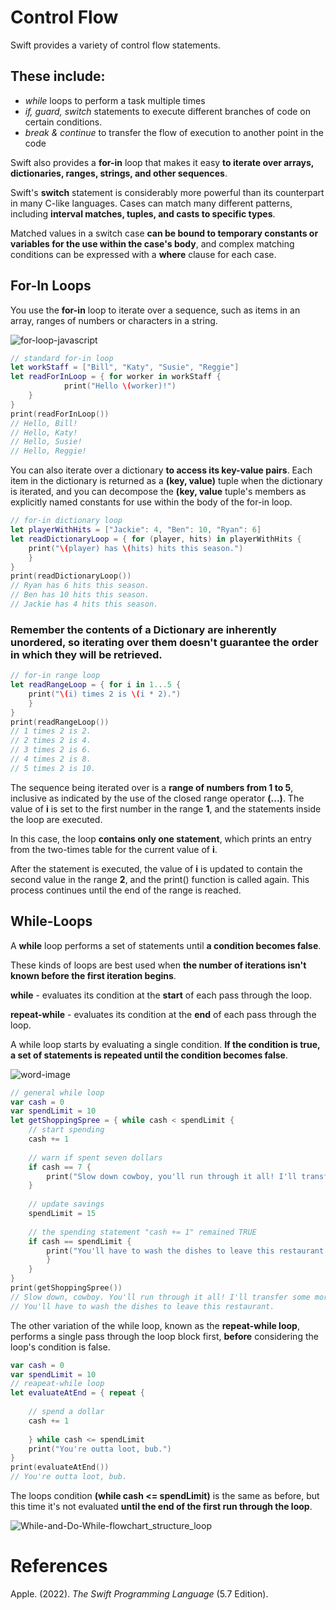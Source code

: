 # Control Flow 

Swift provides a variety of control flow statements. 

## These include: 
- *while* loops to perform a task multiple times 
- *if, guard, switch* statements to execute different branches of code on certain conditions. 
- *break & continue* to transfer the flow of execution to another point in the code 

Swift also provides a **for-in** loop that makes it easy **to iterate over arrays, dictionaries, ranges, strings, and other sequences**. 

Swift's **switch** statement is considerably more powerful than its counterpart in many C-like languages. Cases can match many different patterns, including **interval matches, tuples, and casts to specific types**. 

Matched values in a switch case **can be bound to temporary constants or variables for the use within the case's body**, and complex matching conditions can be expressed with a **where** clause for each case. 

## For-In Loops 
You use the **for-in** loop to iterate over a sequence, such as items in an array, 
ranges of numbers or characters in a string. 

![for-loop-javascript](https://user-images.githubusercontent.com/109105989/196009601-3cf0d01f-69b6-40f0-9318-42f29ada822c.png)

``` swift
// standard for-in loop
let workStaff = ["Bill", "Katy", "Susie", "Reggie"]
let readForInLoop = { for worker in workStaff {
            print("Hello \(worker)!")
    }
}
print(readForInLoop())
// Hello, Bill!
// Hello, Katy!
// Hello, Susie!
// Hello, Reggie!
``` 

You can also iterate over a dictionary **to access its key-value pairs**. Each item in the dictionary is returned as a **(key, value)** tuple when the dictionary is iterated, and you can decompose the **(key, value** tuple's members as explicitly named constants for use within the body of the for-in loop. 

``` swift 
// for-in dictionary loop
let playerWithHits = ["Jackie": 4, "Ben": 10, "Ryan": 6]
let readDictionaryLoop = { for (player, hits) in playerWithHits {
    print("\(player) has \(hits) hits this season.")
    }
}
print(readDictionaryLoop())
// Ryan has 6 hits this season.
// Ben has 10 hits this season.
// Jackie has 4 hits this season. 
``` 
### Remember the contents of a Dictionary are inherently unordered, so iterating over them doesn't guarantee the order in which they will be retrieved. 

``` swift 
// for-in range loop
let readRangeLoop = { for i in 1...5 {
    print("\(i) times 2 is \(i * 2).")
    }
}
print(readRangeLoop())
// 1 times 2 is 2.
// 2 times 2 is 4.
// 3 times 2 is 6.
// 4 times 2 is 8.
// 5 times 2 is 10.
``` 
The sequence being iterated over is a **range of numbers from 1 to 5**, inclusive as indicated by the use of the closed range operator **(...)**. The value of 
**i** is set to the first number in the range **1**, and the statements inside the loop are executed. 

In this case, the loop **contains only one statement**, which prints an entry from the two-times table for the current value of **i**. 

After the statement is executed, the value of **i** is updated to contain the second value in the range **2**, and the print() function is called again. This process continues until the end of the range is reached.

## While-Loops 
A **while** loop performs a set of statements until **a condition becomes false**. 

These kinds of loops are best used when **the number of iterations isn't known before the first iteration begins**. 

**while** - evaluates its condition at the **start** of each pass through the loop. 

**repeat-while** - evaluates its condition at the **end** of each pass through the loop. 

A while loop starts by evaluating a single condition. **If the condition is true, a set of statements is repeated until the condition becomes false**. 

![word-image](https://user-images.githubusercontent.com/109105989/196009731-7cd92672-f0ce-4e8a-87a6-ce29150d6eba.png)

``` swift
// general while loop  
var cash = 0 
var spendLimit = 10 
let getShoppingSpree = { while cash < spendLimit {
    // start spending 
    cash += 1
    
    // warn if spent seven dollars
    if cash == 7 {
        print("Slow down cowboy, you'll run through it all! I'll transfer some more from savings.")
    }
    
    // update savings
    spendLimit = 15
    
    // the spending statement "cash += 1" remained TRUE 
    if cash == spendLimit {
        print("You'll have to wash the dishes to leave this restaurant.")
        }
    }
}
print(getShoppingSpree())
// Slow down, cowboy. You'll run through it all! I'll transfer some more from my savings.
// You'll have to wash the dishes to leave this restaurant.  
``` 

The other variation of the while loop, known as the **repeat-while loop**, performs a single pass through the loop block first, **before** considering the loop's condition is false. 

``` swift 
var cash = 0
var spendLimit = 10
// reapeat-while loop
let evaluateAtEnd = { repeat {
    
    // spend a dollar
    cash += 1
    
    } while cash <= spendLimit
    print("You're outta loot, bub.")
}
print(evaluateAtEnd())
// You're outta loot, bub.
``` 

The loops condition **(while cash <= spendLimit)** is the same as before, but this time it's not evaluated **until the end of the first run through the loop**. 

![While-and-Do-While-flowchart_structure_loop](https://user-images.githubusercontent.com/109105989/196009744-4ae2ec1f-d7e2-4a50-8032-4755bb6ad116.png)

# References
Apple. (2022). *The Swift Programming Language* (5.7 Edition).  
